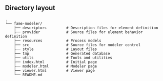 ## Directory layout
    .
    └── fame-modeler/
        ├── descriptors         # Description files for element definition
        ├── provider            # Source files for element behavior definition
        ├── resources           # Process models
        ├── src                 # Source files for modeler control
        ├── style               # Layout files
        ├── tmp                 # Generated database
        ├── utils               # Tools and utilities
        ├── index.html          # Initial page
        ├── modeler.html        # Modeler page
        ├── viewer.html         # Viewer page
        └── README.md